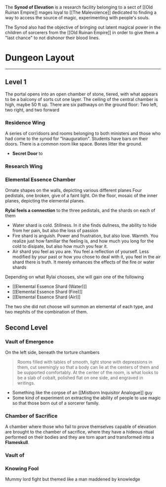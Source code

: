 The **Synod of Elevation** is a research facility belonging to a sect of [[Old Ruinan Empire]] mages loyal to [[The Malevolence]] dedicated to finding a way to access the source of magic, experimenting with people's souls. 

The Synod also had the objective of bringing out latent magical power in the children of sorcerers from the [[Old Ruinan Empire]] in order to give them a "last chance" to not dishonor their blood lines.

# Dungeon Layout
---
## Level 1
The portal opens into an open chamber of stone, tiered, with what appears to be a balcony of sorts cut one layer. The ceiling of the central chamber is high, maybe 50 ft up. There are six pathways on the ground floor: Two left, two right, and two forward
### Residence Wing
A series of corridoors and rooms belonging to both ministers and those who had come to the synod for "Inauguration". Students have bars on their doors. There is a common room like space. Bones litter the ground.
- **Secret Door** to 
### Research Wing
### 
### Elemental Essence Chamber
Ornate shapes on the walls, depicting various different planes
Four pedistals, one broken, give of a faint light. On the floor, mosaic of the inner planes, depicting the elemental planes.

**Rylai feels a connection** to the three pedistals, and the shards on each of them
- Water shard is cold. Stillness. In it she finds dullness, the ability to hide from her pain, but also the loss of passion
- Fire shard is anguish. Power and frustration, but also love. Warmth. You realize just how familiar the feeling is, and how much you long for the cold to disipate, but also how much you fear it.
- Air shard you feel as you are. You feel a reflection of yourself. Less modified by your past or how you chose to deal with it, you feel in the air shard there is truth. It merely enhances the effects of the fire or water shards

Depending on what Rylai chooses, she will gain one of the following
- [[Elemental Essence Shard (Water)]]
- [[Elemental Essence Shard (Fire)]]
- [[Elemental Essence Shard (Air)]]

The two she did not choose will summon an elemental of each type, and two mephits of the combination of them.
## Second Level
### Vault of Emergence
On the left side, beneath the torture chambers
> Rooms filled with tables of smooth, light stone with depressions in them, cut seemingly so that a body can lie at the centers of them and be supported comfortably. At the center of the room, is what looks to be a slab of cobalt, polished flat on one side, and engraved in writings.

- Something like the corpse of an [[Mistborn Inquisitor Analogue]] guy
- Some kind of experiment on extracting the ability of people to use magic so that those born out of a sorcerer family.

### Chamber of Sacrifice
A chamber where those who fail to prove themselves capable of elevation are brought to the chamber of sacrifice, where they have a hideous ritual performed on their bodies and they are torn apart and transformed into a **Flameskull**.

### Vault of 
### Knowing Fool
Mummy lord fight but themed like a man maddened by knowledge
